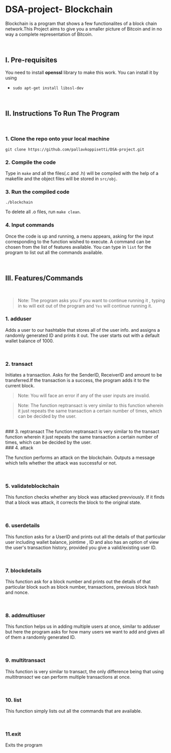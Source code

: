 # DSA-project- Blockchain

Blockchain is a program that shows a few functionalites of a block chain network.This Project aims to give you a smaller picture of Bitcoin and in no way a complete
representation of Bitcoin.

&nbsp;

## I. Pre-requisites

You need to install **openssl** library to make this work.
You can install it by using

- `sudo apt-get install libssl-dev`

&nbsp;
## II. Instructions To Run The Program

<br>

### 1. Clone the repo onto your local machine
```
git clone https://github.com/pallavkoppisetti/DSA-project.git
```

### 2. Compile the code
Type in `make` and all the files(.c and .h) will be compiled with the help of a makefile and the object files will be stored in `src/obj`.


### 3. Run the compiled code
```
./blockchain
```
To delete all .o files, run `make clean`.


### 4. Input commands
Once the code is up and running, a menu appears, asking for the input corresponding to the function wished to execute. A command can be chosen from the list of features available.
You can type in `list` for the program to list out all the commands available.

&nbsp;
## III. Features/Commands
<br>

>  Note: The program asks you if you want to continue running it , typing in `No` will exit out of the program and `Yes` will continue running it.

### 1. adduser
Adds a user to our hashtable that stores all of the user info. and assigns a randomly generated ID and prints it out.
The user starts out with a default wallet balance of 1000.

<br>

### 2. transact
Initiates a transaction. Asks for the SenderID, ReceiverID and amount to be transferred.If the transaction is a success, the program adds it to the current block.

> Note: You will face an error if any of the user inputs are invalid.

> Note: The function reptransact is very similar to this function wherein it just repeats the same transaction a certain number of times, which can be decided by the user.

<br>
### 3. reptransact
The function reptransact is very similar to the transact function wherein it just repeats the same transaction a certain number of times, which can be decided by the user.

<br>
### 4. attack

The function performs an attack on the blockchain. Outputs a message which tells whether the attack was successful or not.

<br>

### 5. validateblockchain

This function checks whether any block was attacked prevviously. If it finds that a block was attack, it corrects the block to the original state.

<br>

### 6. userdetails
This function asks for a UserID and prints out all the details of that particular user including wallet balance, jointime , ID and also has an option of view the user's transaction history, provided you give a valid/existing user ID.

<br>

### 7. blockdetails
This function ask for a block number and prints out the details of that particular block such as block number, transactions, previous block hash and nonce.

<br>

### 8. addmultiuser
This function helps us in adding multiple users at once, similar to adduser but here the program asks for how many users we want to add and gives all of them a randomly generated ID.

<br>

### 9. multitransact
This function is very similar to transact, the only difference being that using *multitransact* we can perform multiple transactions at once.

<br>

### 10. list
This function simply lists out all the commands that are available.

<br>

### 11.exit
Exits the program

&nbsp;
